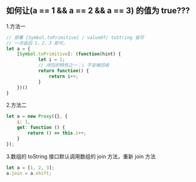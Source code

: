 ## 如何让(a == 1 && a == 2 && a == 3) 的值为 true???
  1.方法一
  ```js
  // 部署 [Symbol.toPrimitive] / valueOf/ toString 皆可
  // 一次返回 1，2，3 即可。
  let a = {
      [Symbol.toPrimitive]: (function(hint) {
              let i = 1;
              // 闭包的特性之一：i 不会被回收
              return function() {
                  return i++;
              }
      })()
  }
  ```

  2.方法二
  ```js
  let a = new Proxy({}, {
      i: 1,
      get: function () {
          return () => this.i++;
      }
  });
  ```

  3.数组的 toString 接口默认调用数组的 join 方法，重新 join 方法
  ```js
  let a = [1, 2, 3];
  a.join = a.shift;
  ```
